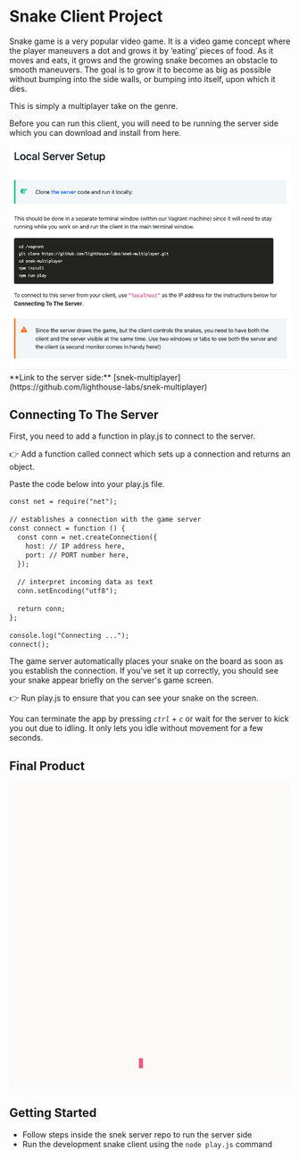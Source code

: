 # Snake Client Project

Snake game is a very popular video game. It is a video game concept where the player maneuvers a dot and grows it by ‘eating’ pieces of food. As it moves and eats, it grows and the growing snake becomes an obstacle to smooth maneuvers. The goal is to grow it to become as big as possible without bumping into the side walls, or bumping into itself, upon which it dies.

This is simply a multiplayer take on the genre.

Before you can run this client, you will need to be running the server side which you can download and install from here.

<img src="https://github.com/Lala0419/snake-client/blob/master/assets/description(2).png" />
**Link to the server side:** [snek-multiplayer](https://github.com/lighthouse-labs/snek-multiplayer)



## Connecting To The Server

First, you need to add a function in play.js to connect to the server.

:point_right: Add a function called connect which sets up a connection and returns an object.

Paste the code below into your play.js file.

```
const net = require("net");

// establishes a connection with the game server
const connect = function () {
  const conn = net.createConnection({
    host: // IP address here,
    port: // PORT number here,
  });

  // interpret incoming data as text
  conn.setEncoding("utf8");

  return conn;
};

console.log("Connecting ...");
connect();
```
The game server automatically places your snake on the board as soon as you establish the connection. If you've set it up correctly, you should see your snake appear briefly on the server's game screen.

:point_right: Run play.js to ensure that you can see your snake on the screen.

You can terminate the app by pressing *`ctrl`* + *`c`* or wait for the server to kick you out due to idling. It only lets you idle without movement for a few seconds.


## Final Product

<img src="https://github.com/Lala0419/snake-client/blob/master/assets/snake-client(2).gif" />


## Getting Started

- Follow steps inside the snek server repo to run the server side
- Run the development snake client using the `node play.js` command
